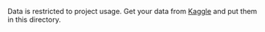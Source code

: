 Data is restricted to project usage. Get your data from [Kaggle](https://www.kaggle.com/c/singapore-housing-prices) and put them in this directory.
